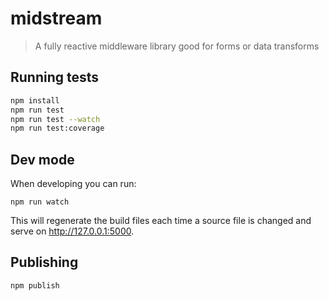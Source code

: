 # midstream

> A fully reactive middleware library good for forms or data transforms

## Running tests

```sh
npm install
npm run test
npm run test --watch
npm run test:coverage
```

## Dev mode

When developing you can run:

```
npm run watch
```

This will regenerate the build files each time a source file is changed and serve on http://127.0.0.1:5000.

## Publishing

```sh
npm publish
```
